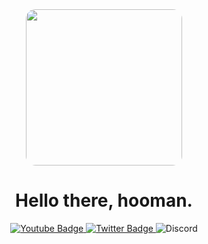 <div id="header" align="center">
  <img src="https://cdn.discordapp.com/avatars/895722260726440007/20c9e367d57c7973a7464b3ca4571df6?size=1024" style="border-radius: 15px;" width="250"/>
</div>

<div id="badges" align="center">
  <h1>Hello there, hooman.</h1>
  <a href="https://youtube.com/@jayzrc">
    <img src="https://img.shields.io/badge/YouTube-red?style=for-the-badge&logo=youtube&logoColor=white" alt="Youtube Badge"/>
  </a>
  <a href="https://x.com/@jayzrc">
    <img src="https://img.shields.io/badge/Twitter-blue?style=for-the-badge&logo=twitter&logoColor=white" alt="Twitter Badge"/>
  </a>
  <a>
    <img src="https://img.shields.io/badge/Discord-blurple?style=for-the-badge&logo=discord&logoColor=white&color=#5539cc" alt="Discord">
  </a>
</div>

